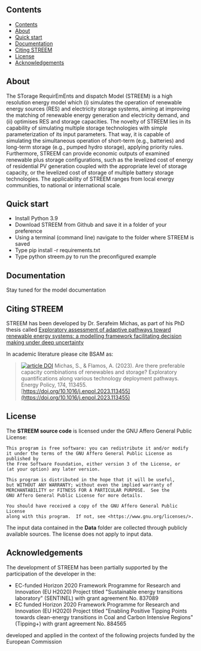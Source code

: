 ## Contents
- [Contents](#contents)
- [About](#about)
- [Quick start](#quick-start)
- [Documentation](#documentation)
- [Citing STREEM](#citing-streem)
- [License](#license)
- [Acknowledgements](#acknowledgements)

## About
The STorage RequirEmEnts and dispatch Model (STREEM) is a high resolution energy model which (i) simulates the operation of renewable energy sources (RES) and electricity storage systems, aiming at improving the matching of renewable energy generation and electricity demand, and (ii) optimises RES and storage capacities. The novelty of STREEM lies in its capability of simulating multiple storage technologies with simple parameterization of its input parameters. That way, it is capable of simulating the simultaneous operation of short-term (e.g., batteries) and long-term storage (e.g., pumped hydro storage), applying priority rules. Furthermore, STREEM can provide economic outputs of examined renewable plus storage configurations, such as the levelized cost of energy of residential PV generation coupled with the appropriate level of storage capacity, or the levelized cost of storage of multiple battery storage technologies. The applicability of STREEM ranges from local energy communities, to national or international scale.

## Quick start
* Install Python 3.9
* Download STREEM from Github and save it in a folder of your preference
* Using a terminal (command line) navigate to the folder where STREEM is saved 
* Type pip install -r requirements.txt
* Type python streem.py to run the preconfigured example

## Documentation
Stay tuned for the model documentation

## Citing STREEM
STREEM has been developed by Dr. Serafeim Michas, as part of his PhD thesis called [Exploratory assessment of adaptive pathways toward renewable energy systems: a modelling framework facilitating decision making under deep uncertainty](https://www.didaktorika.gr/eadd/handle/10442/56358?locale=en)

In academic literature please cite BSAM as: 
>[![article DOI](https://img.shields.io/badge/article-10.1016/j.enpol.2023.113455-blue)](https://doi.org/10.1016/j.enpol.2023.113455) Michas, S., & Flamos, A. (2023). Are there preferable capacity combinations of renewables and storage? Exploratory quantifications along various technology deployment pathways. Energy Policy, 174, 113455. [https://doi.org/10.1016/j.enpol.2023.113455](https://doi.org/10.1016/j.enpol.2023.113455)


## License
The **STREEM source code** is licensed under the GNU Affero General Public License:

    This program is free software: you can redistribute it and/or modify
    it under the terms of the GNU Affero General Public License as published by
    the Free Software Foundation, either version 3 of the License, or
    (at your option) any later version.

    This program is distributed in the hope that it will be useful,
    but WITHOUT ANY WARRANTY; without even the implied warranty of
    MERCHANTABILITY or FITNESS FOR A PARTICULAR PURPOSE.  See the
    GNU Affero General Public License for more details.

    You should have received a copy of the GNU Affero General Public License
    along with this program.  If not, see <https://www.gnu.org/licenses/>.
    
The input data contained in the **Data** folder are collected through publicly available sources. The license does not apply to input data.


## Acknowledgements
The development of STREEM has been partially supported by the participation of the developer in the:
* EC-funded Horizon 2020 Framework Programme for Research and Innovation (EU H2020) Project titled "Sustainable energy transitions laboratory" (SENTINEL) with grant agreement No. 837089
* EC funded Horizon 2020 Framework Programme for Research and Innovation (EU H2020) Project titled "Enabling Positive Tipping Points towards clean-energy transitions in Coal and Carbon Intensive Regions" (Tipping+) with grant agreement No. 884565

developed and applied in the context of the following projects funded by the European Commission
